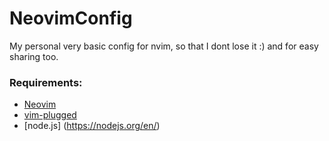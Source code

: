# NeovimConfig
My personal very basic config for nvim, so that I dont lose it :)
and for easy sharing too.

### Requirements:
- [Neovim](https://github.com/neovim/neovim.git)
- [vim-plugged](https://github.com/junegunn/vim-plug.git)
- [node.js] (https://nodejs.org/en/)


